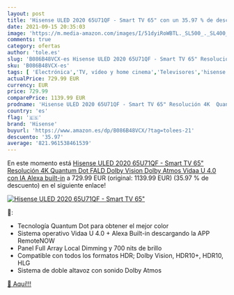 ```yaml
---
layout: post
title: 'Hisense ULED 2020 65U71QF - Smart TV 65" con un 35.97 % de descuento'
date: 2021-09-15 20:35:03
image: 'https://m.media-amazon.com/images/I/51dyiRoWBTL._SL500_._SL400_.jpg'
comments: true
category: ofertas
author: 'tole.es'
slug: 'B086B48VCX-es Hisense ULED 2020 65U71QF - Smart TV 65" Resolución 4K...'
sku: 'B086B48VCX-es'
tags: [ 'Electrónica','TV, vídeo y home cinema','Televisores','hisense','smart','tv', ]
actualPrice: 729.99 EUR
currency: EUR
price: 729.99
comparePrice: 1139.99 EUR
prodname: 'Hisense ULED 2020 65U71QF - Smart TV 65" Resolución 4K  Quantum Dot  FALD  Dolby Vision  Dolby Atmos  Vidaa U 4.0 con IA  Alexa built-in'
country: 'es'
flag: '🇪🇸'
brand: 'Hisense'
buyurl: 'https://www.amazon.es/dp/B086B48VCX/?tag=tolees-21'
descuento: '35.97'
average: '821.961538461539'
---
```


En este momento está [Hisense ULED 2020 65U71QF - Smart TV 65" Resolución 4K  Quantum Dot  FALD  Dolby Vision  Dolby Atmos  Vidaa U 4.0 con IA  Alexa built-in](https://www.amazon.es/dp/B086B48VCX/?tag=tolees-21) a 729.99 EUR (original: 1139.99 EUR) (35.97 %  de descuento) en el siguiente enlace!

[![Hisense ULED 2020 65U71QF - Smart TV 65"](https://m.media-amazon.com/images/I/51dyiRoWBTL._SL500_._SL400_.jpg)](https://www.amazon.es/dp/B086B48VCX/?tag=tolees-21)

🔎:

- Tecnología Quantum Dot para obtener el mejor color
- Sistema operativo Vidaa U 4.0 + Alexa Built-in descargando la APP RemoteNOW
- Panel Full Array Local Dimming y 700 nits de brillo
- Compatible con todos los formatos HDR; Dolby Vision, HDR10+, HDR10, HLG
- Sistema de doble altavoz con sonido Dolby Atmos

[🛒 Aquí!!!](https://www.amazon.es/dp/B086B48VCX/?tag=tolees-21)
